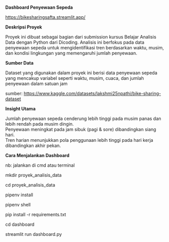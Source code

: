 **Dashboard Penyewaan Sepeda**

https://bikesharingsafta.streamlit.app/

**Deskripsi Proyek**

Proyek ini dibuat sebagai bagian dari submission kursus Belajar Analisis Data dengan Python dari Dicoding. Analisis ini berfokus pada data penyewaan sepeda untuk mengidentifikasi tren berdasarkan waktu, musim, dan kondisi lingkungan yang memengaruhi jumlah penyewaan.  


 **Sumber Data** 

Dataset yang digunakan dalam proyek ini berisi data penyewaan sepeda yang mencakup variabel seperti waktu, musim, cuaca, dan jumlah penyewaan dalam satuan jam

sumber: https://www.kaggle.com/datasets/lakshmi25npathi/bike-sharing-dataset 

**Insight Utama**  

Jumlah penyewaan sepeda cenderung lebih tinggi pada musim panas dan lebih rendah pada musim dingin.  
Penyewaan meningkat pada jam sibuk (pagi & sore) dibandingkan siang hari.  
Tren harian menunjukkan pola penggunaan lebih tinggi pada hari kerja dibandingkan akhir pekan.  

**Cara Menjalankan Dashboard**

nb: jalankan di cmd atau terminal

mkdir proyek_analisis_data

cd proyek_analisis_data

pipenv install

pipenv shell

pip install -r requirements.txt

cd dashboard 

streamlit run dashboard.py

